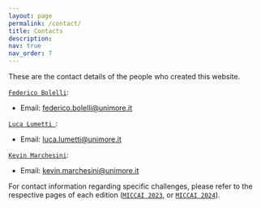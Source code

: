 ```yaml
---
layout: page
permalink: /contact/
title: Contacts
description:
nav: true
nav_order: 7
---
```


These are the contact details of the people who created this website.

[`Federico Bolelli`](https://federicobolelli.it/):
- Email: federico.bolelli@unimore.it

[`Luca Lumetti `](https://lucalumetti.it/):
- Email: luca.lumetti@unimore.it

[`Kevin Marchesini`](https://personale.unimore.it/Rubrica/dettaglio/249277):
- Email: kevin.marchesini@unimore.it


For contact information regarding specific challenges, please refer to the respective pages of each edition ([`MICCAI 2023`](https://toothfairychallenges.github.io/miccai2023/contact/), or [`MICCAI 2024`](https://toothfairychallenges.github.io/miccai2024/contact/)).
